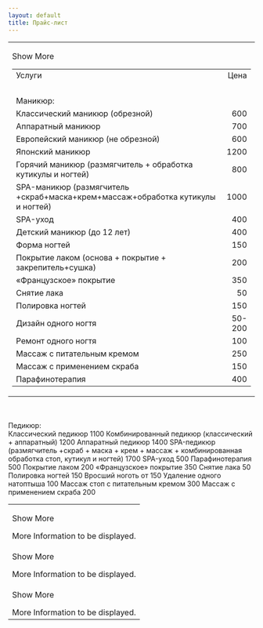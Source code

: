 ```yaml
---
layout: default
title: Прайс-лист
---
```

<table id="displayTable">
        <tbody>
            <tr>
                <td>
                    <p>
                        Show More</p>
                    <div class="moreInfo">

<TABLE id="displayTable">
	<TBODY>
		<TR>
			<TD ALIGN=LEFT>Услуги</TD>
			<TD ALIGN=RIGHT>Цена</TD>
		</TR>
		<TR>
			<TD ALIGN=LEFT><BR></TD>
			<TD ALIGN=RIGHT><BR></TD>
		</TR>
		<TR>
			<TD ALIGN=LEFT>Маникюр:</TD>
			<TD ALIGN=RIGHT><BR></TD>
		</TR>
		<TR>
			<TD ALIGN=LEFT>Классический маникюр (обрезной) </TD>
			<TD ALIGN=RIGHT SDVAL="600" SDNUM="1049;">600</TD>
		</TR>
		<TR>
			<TD ALIGN=LEFT>Аппаратный маникюр </TD>
			<TD ALIGN=RIGHT SDVAL="700" SDNUM="1049;">700</TD>
		</TR>
		<TR>
			<TD ALIGN=LEFT>Европейский маникюр (не обрезной) </TD>
			<TD ALIGN=RIGHT SDVAL="600" SDNUM="1049;">600</TD>
		</TR>
		<TR>
			<TD ALIGN=LEFT>Японский маникюр</TD>
			<TD ALIGN=RIGHT SDVAL="1200" SDNUM="1049;">1200</TD>
		</TR>
		<TR>
			<TD ALIGN=LEFT>Горячий маникюр (размягчитель + обработка кутикулы и ногтей)</TD>
			<TD ALIGN=RIGHT SDVAL="800" SDNUM="1049;">800</TD>
		</TR>
		<TR>
			<TD ALIGN=LEFT>SPA-маникюр (размягчитель +скраб+маска+крем+массаж+обработка кутикулы и ногтей)</TD>
			<TD ALIGN=RIGHT SDVAL="1000" SDNUM="1049;">1000</TD>
		</TR>
		<TR>
			<TD ALIGN=LEFT>SPA-уход</TD>
			<TD ALIGN=RIGHT SDVAL="400" SDNUM="1049;">400</TD>
		</TR>
		<TR>
			<TD ALIGN=LEFT>Детский маникюр (до 12 лет)</TD>
			<TD ALIGN=RIGHT SDVAL="400" SDNUM="1049;">400</TD>
		</TR>
		<TR>
			<TD ALIGN=LEFT>Форма ногтей</TD>
			<TD ALIGN=RIGHT SDVAL="150" SDNUM="1049;">150</TD>
		</TR>
		<TR>
			<TD ALIGN=LEFT>Покрытие лаком (основа + покрытие + закрепитель+сушка)</TD>
			<TD ALIGN=RIGHT SDVAL="200" SDNUM="1049;">200</TD>
		</TR>
		<TR>
			<TD ALIGN=LEFT>&laquo;Французское&raquo; покрытие</TD>
			<TD ALIGN=RIGHT SDVAL="350" SDNUM="1049;">350</TD>
		</TR>
		<TR>
			<TD ALIGN=LEFT>Снятие лака </TD>
			<TD ALIGN=RIGHT SDVAL="50" SDNUM="1049;">50</TD>
		</TR>
		<TR>
			<TD ALIGN=LEFT>Полировка ногтей</TD>
			<TD ALIGN=RIGHT SDVAL="150" SDNUM="1049;">150</TD>
		</TR>
		<TR>
			<TD ALIGN=LEFT>Дизайн одного ногтя</TD>
			<TD ALIGN=RIGHT>50-200</TD>
		</TR>
		<TR>
			<TD ALIGN=LEFT>Ремонт одного ногтя</TD>
			<TD ALIGN=RIGHT SDVAL="100" SDNUM="1049;">100</TD>
		</TR>
		<TR>
			<TD ALIGN=LEFT>Массаж с питательным кремом</TD>
			<TD ALIGN=RIGHT SDVAL="250" SDNUM="1049;">250</TD>
		</TR>
		<TR>
			<TD ALIGN=LEFT>Массаж с применением скраба</TD>
			<TD ALIGN=RIGHT SDVAL="150" SDNUM="1049;">150</TD>
		</TR>
		<TR>
			<TD ALIGN=LEFT>Парафинотерапия </TD>
			<TD ALIGN=RIGHT SDVAL="400" SDNUM="1049;">400</TD>
		</TR>
		</TR>
	</TBODY>
</TABLE>
                    </div>
                </td>
            </tr>
        </tbody>
    </table>
		<TR>
			<TD ALIGN=LEFT><BR></TD>
			<TD ALIGN=RIGHT><BR></TD>
		</TR>
		<TR>
			<TD ALIGN=LEFT>Педикюр:</TD>
			<TD ALIGN=RIGHT><BR></TD>
		</TR>
		<TR>
			<TD ALIGN=LEFT>Классический педикюр </TD>
			<TD ALIGN=RIGHT SDVAL="1100" SDNUM="1049;">1100</TD>
		</TR>
		<TR>
			<TD ALIGN=LEFT>Комбинированный педикюр (классический + аппаратный)</TD>
			<TD ALIGN=RIGHT SDVAL="1200" SDNUM="1049;">1200</TD>
		</TR>
		<TR>
			<TD ALIGN=LEFT>Аппаратный педикюр </TD>
			<TD ALIGN=RIGHT SDVAL="1400" SDNUM="1049;">1400</TD>
		</TR>
		<TR>
			<TD ALIGN=LEFT>SPA-педикюр (размягчитель +скраб + маска + крем + массаж + комбинированная обработка стоп, кутикул и ногтей)</TD>
			<TD ALIGN=RIGHT SDVAL="1700" SDNUM="1049;">1700</TD>
		</TR>
		<TR>
			<TD ALIGN=LEFT>SPA-уход</TD>
			<TD ALIGN=RIGHT SDVAL="500" SDNUM="1049;">500</TD>
		</TR>
		<TR>
			<TD ALIGN=LEFT>Парафинотерапия</TD>
			<TD ALIGN=RIGHT SDVAL="500" SDNUM="1049;">500</TD>
		</TR>
		<TR>
			<TD ALIGN=LEFT>Покрытие лаком</TD>
			<TD ALIGN=RIGHT SDVAL="200" SDNUM="1049;">200</TD>
		</TR>
		<TR>
			<TD ALIGN=LEFT>&laquo;Французское&raquo; покрытие</TD>
			<TD ALIGN=RIGHT SDVAL="350" SDNUM="1049;">350</TD>
		</TR>
		<TR>
			<TD ALIGN=LEFT>Снятие лака</TD>
			<TD ALIGN=RIGHT SDVAL="50" SDNUM="1049;">50</TD>
		</TR>
		<TR>
			<TD ALIGN=LEFT>Полировка ногтей</TD>
			<TD ALIGN=RIGHT SDVAL="150" SDNUM="1049;">150</TD>
		</TR>
		<TR>
			<TD ALIGN=LEFT>Вросший ноготь</TD>
			<TD ALIGN=RIGHT>от 150</TD>
		</TR>
		<TR>
			<TD ALIGN=LEFT>Удаление одного натоптыша</TD>
			<TD ALIGN=RIGHT SDVAL="100" SDNUM="1049;">100</TD>
		</TR>
		<TR>
			<TD ALIGN=LEFT>Массаж стоп с питательным кремом</TD>
			<TD ALIGN=RIGHT SDVAL="300" SDNUM="1049;">300</TD>
		</TR>
		<TR>
			<TD ALIGN=LEFT>Массаж с применением скраба      </TD>
			<TD ALIGN=RIGHT SDVAL="200" SDNUM="1049;">200</TD>
		</TR>
	</TBODY>
</TABLE>

<table id="displayTable">
        <tbody>
            <tr>
                <td>
                    <p>
                        Show More</p>
                    <div class="moreInfo">
                        More Information to be displayed.
                    </div>
                </td>
            </tr>
            <tr>
                <td>
                    <p>
                        Show More</p>
                    <div class="moreInfo">
                        More Information to be displayed.
                    </div>
                </td>
            </tr>
            <tr>
                <td>
                    <p>
                        Show More</p>
                    <div class="moreInfo">
                        More Information to be displayed.
                    </div>
                </td>
            </tr>
        </tbody>
    </table>
